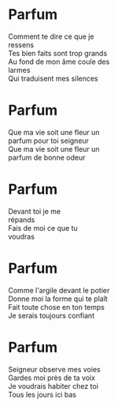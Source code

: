 # Parfum  
Comment te dire ce que je  
ressens  
Tes bien faits sont trop grands  
Au fond de mon âme coule des  
larmes  
Qui traduisent mes silences  

# Parfum  
Que ma vie soit une fleur un  
parfum pour toi seigneur  
Que ma vie soit une fleur un  
parfum de bonne odeur  

# Parfum  
Devant toi je me  
répands  
Fais de moi ce que tu  
voudras  

# Parfum  
Comme l'argile devant le potier  
Donne moi la forme qui te plaît  
Fait toute chose en ton temps  
Je serais toujours confiant  

# Parfum  
Seigneur observe mes voies  
Gardes moi près de ta voix  
Je voudrais habiter chez toi  
Tous les jours ici bas  
